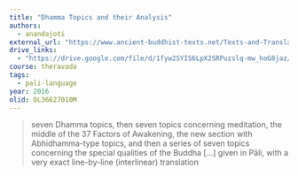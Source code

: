 ```yaml
---
title: "Dhamma Topics and their Analysis"
authors:
  - anandajoti
external_url: "https://www.ancient-buddhist-texts.net/Texts-and-Translations/Dhammatthavinicchaya/index.htm"
drive_links: 
  - "https://drive.google.com/file/d/1fyw2SYIS6LpX2SRPuzslq-mw_hoG8jaz/view?usp=drivesdk"
course: theravada
tags:
  - pali-language
year: 2016
olid: OL36627010M
---
```


> seven Dhamma topics, then seven topics concerning meditation, the middle of the 37 Factors of Awakening, the new section with Abhidhamma-type topics, and then a series of seven topics concerning the special qualities of the Buddha [...] given in Pāli, with a very exact line-by-line (interlinear) translation
